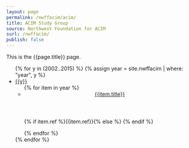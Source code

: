 ```yaml
---
layout: page
permalink: /nwffacim/acim/
title: ACIM Study Group
source: Northwest Foundation for ACIM
surl: /nwffacim/
publish: false
---
```


This is the {{page.title}} page.

<ul class="accordion">
  {% for y in (2002..2015) %}
    {% assign year = site.nwffacim | where: "year", y %}
    <li>
    <a href="javascript:void(0)" class="js-accordion-trigger">{{y}}</a>
      <ul class="submenu">
        <section>
        {% for item in year %}
          <li>
            <header>
              <a href="{{item.url}}">{{item.title}}</a>
            </header>
            <section>
              <p>
              {% if item.ref %}{{item.ref}}{% else %}&nbsp;{% endif %}
              </p>
            </section>
          </li>
        {% endfor %}
        </section>
      </ul>
    </li>
  {% endfor %}
</ul>

<script
  src="https://code.jquery.com/jquery-3.1.1.min.js"
  integrity="sha256-hVVnYaiADRTO2PzUGmuLJr8BLUSjGIZsDYGmIJLv2b8="
  crossorigin="anonymous">
</script>

<script>
$('.js-accordion-trigger').bind('click', function(e){
  jQuery(this).parent().find('.submenu').slideToggle('fast');
  jQuery(this).parent().toggleClass('is-expanded');
  e.preventDefault();
});
</script>
